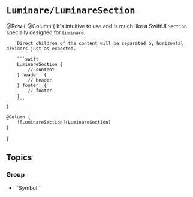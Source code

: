# ``Luminare/LuminareSection``

@Row {
    @Column {
        It's intuitive to use and is much like a SwiftUI `Section` specially designed for ``Luminare``.
        
        Direct children of the content will be separated by horizontal dividers just as expected.
        
        ```swift
        LuminareSection {
            // content
        } header: {
            // header
        } footer: {
            // footer
        }
        ```
    }
    
    @Column {
        ![LuminareSection](LuminareSection)
    }
}

## Topics

### <!--@START_MENU_TOKEN@-->Group<!--@END_MENU_TOKEN@-->

- <!--@START_MENU_TOKEN@-->``Symbol``<!--@END_MENU_TOKEN@-->
